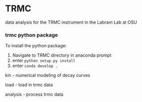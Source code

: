 # TRMC
data analysis for the TRMC instrument in the Labram Lab at OSU


### trmc python package

To install the python package:

1. Navigate to TRMC directory in anaconda prompt
2. enter `python setup.py install`
3. enter `conda develop .`

kin - numerical modeling of decay curves

load - load in trmc data

analysis - process trmc data
